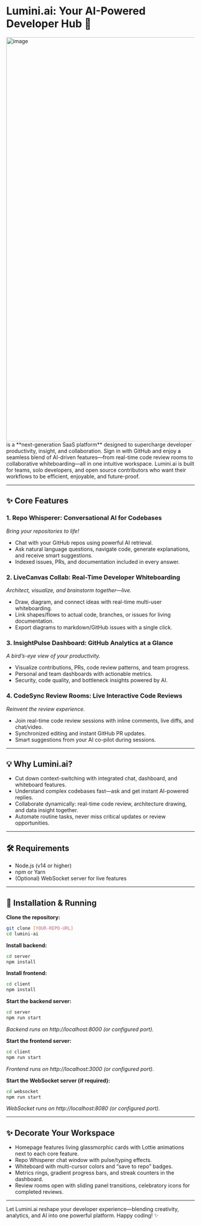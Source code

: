 # Lumini.ai: Your AI-Powered Developer Hub 🚀

<img width="1919" height="1079" alt="image" src="https://github.com/user-attachments/assets/177be56c-3d2e-4c39-ad52-b9e5d83d92bb" />
is a **next-generation SaaS platform** designed to supercharge developer productivity, insight, and collaboration. Sign in with GitHub and enjoy a seamless blend of AI-driven features—from real-time code review rooms to collaborative whiteboarding—all in one intuitive workspace. Lumini.ai is built for teams, solo developers, and open source contributors who want their workflows to be efficient, enjoyable, and future-proof.

---

## ✨ Core Features

### 1. Repo Whisperer: Conversational AI for Codebases

_Bring your repositories to life!_

- Chat with your GitHub repos using powerful AI retrieval.
- Ask natural language questions, navigate code, generate explanations, and receive smart suggestions.
- Indexed issues, PRs, and documentation included in every answer.

### 2. LiveCanvas Collab: Real-Time Developer Whiteboarding

_Architect, visualize, and brainstorm together—live._

- Draw, diagram, and connect ideas with real-time multi-user whiteboarding.
- Link shapes/flows to actual code, branches, or issues for living documentation.
- Export diagrams to markdown/GitHub issues with a single click.

### 3. InsightPulse Dashboard: GitHub Analytics at a Glance

_A bird’s-eye view of your productivity._

- Visualize contributions, PRs, code review patterns, and team progress.
- Personal and team dashboards with actionable metrics.
- Security, code quality, and bottleneck insights powered by AI.

### 4. CodeSync Review Rooms: Live Interactive Code Reviews

_Reinvent the review experience._

- Join real-time code review sessions with inline comments, live diffs, and chat/video.
- Synchronized editing and instant GitHub PR updates.
- Smart suggestions from your AI co-pilot during sessions.

---

## 💡 Why Lumini.ai?

- Cut down context-switching with integrated chat, dashboard, and whiteboard features.
- Understand complex codebases fast—ask and get instant AI-powered replies.
- Collaborate dynamically: real-time code review, architecture drawing, and data insight together.
- Automate routine tasks, never miss critical updates or review opportunities.

---

## 🛠 Requirements

- Node.js (v14 or higher)
- npm or Yarn
- (Optional) WebSocket server for live features

---

## 🚧 Installation & Running

**Clone the repository:**

```bash
git clone [YOUR-REPO-URL]
cd lumini-ai
```

**Install backend:**

```bash
cd server
npm install
```

**Install frontend:**

```bash
cd client
npm install
```

**Start the backend server:**

```bash
cd server
npm run start
```

_Backend runs on http://localhost:8000 (or configured port)._

**Start the frontend server:**

```bash
cd client
npm run start
```

_Frontend runs on http://localhost:3000 (or configured port)._

**Start the WebSocket server (if required):**

```bash
cd websocket
npm run start
```

_WebSocket runs on http://localhost:8080 (or configured port)._

---

## ✨ Decorate Your Workspace

- Homepage features living glassmorphic cards with Lottie animations next to each core feature.
- Repo Whisperer chat window with pulse/typing effects.
- Whiteboard with multi-cursor colors and “save to repo” badges.
- Metrics rings, gradient progress bars, and streak counters in the dashboard.
- Review rooms open with sliding panel transitions, celebratory icons for completed reviews.

---

Let Lumini.ai reshape your developer experience—blending creativity, analytics, and AI into one powerful platform. Happy coding! ✨
